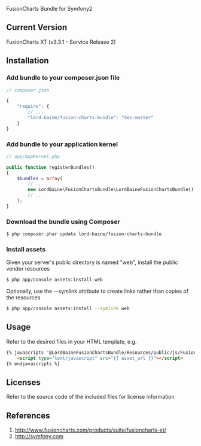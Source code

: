 FusionCharts Bundle for Symfony2

## Current Version

FusionCharts XT (v3.3.1 - Service Release 2)

## Installation

### Add bundle to your composer.json file

``` js
// composer.json

{
    "require": {
        // ...
        "lord-baine/fusion-charts-bundle": "dev-master"
    }
}
```

### Add bundle to your application kernel

``` php
// app/AppKernel.php

public function registerBundles()
{
    $bundles = array(
        // ...
        new LordBaine\FusionChartsBundle\LordBaineFusionChartsBundle(),
        // ...
    );
}
```

### Download the bundle using Composer

``` bash
$ php composer.phar update lord-baine/fusion-charts-bundle
```

### Install assets

Given your server's public directory is named "web", install the public vendor resources

``` bash
$ php app/console assets:install web
```

Optionally, use the --symlink attribute to create links rather than copies of the resources 

``` bash
$ php app/console assets:install --symlink web
```

## Usage

Refer to the desired files in your HTML template, e.g.

``` html
{% javascripts '@LordBaineFusionChartsBundle/Resources/public/js/FusionCharts.js' %}
    <script type="text/javascript" src="{{ asset_url }}"></script>
{% endjavascripts %}
```

## Licenses

Refer to the source code of the included files for license information

## References

1. http://www.fusioncharts.com/products/suite/fusioncharts-xt/
2. http://symfony.com
